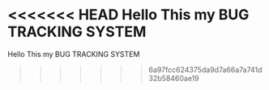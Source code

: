 <<<<<<< HEAD
Hello This my BUG TRACKING SYSTEM
=======
Hello This my BUG TRACKING SYSTEM
>>>>>>> 6a97fcc624375da9d7a66a7a741d32b58460ae19

